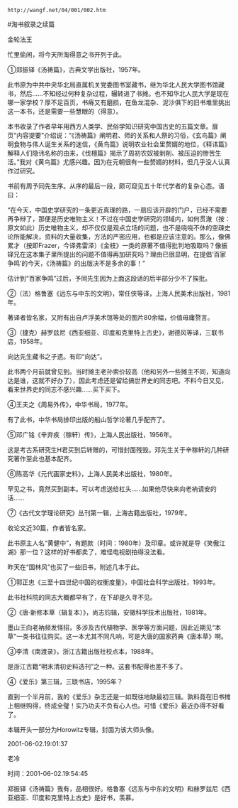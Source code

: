 `http://wangf.net/04/001/002.htm`

#淘书叙录之续篇

金轮法王

忙里偷闲，将今天所淘得意之书开列于此。 

①郑振铎《汤祷篇》，古典文学出版社，1957年。 

此书原为中共中央华北局直属机关党委图书室藏书，继为华北人民大学图书馆藏书，然后……不知经过何种复杂过程，辗转进了书摊。也不知华北人民大学是现在哪一家学校？厚不足百页，书瘠又有磨损，在鱼龙混杂、泥沙俱下的旧书堆里挑出这一本书，还是需要一些慧眼的（得意）。 

本书收录了作者早年用西方人类学、民俗学知识研究中国古史的五篇文章。扉页“内容提要”介绍说：“《汤祷篇》阐明君、师的关系和人祭的习俗，《玄鸟篇》阐明食物与伟人诞生关系的迷信，《黄鸟篇》说明农业社会里赘婿的地位，《释讳篇》解释人们隐讳名称的由来，《伐檀篇》揭示了周初农奴被剥削、被压迫的惨苦生活。”我对《黄鸟篇》尤感兴趣。因为在元朝很有一些赘婿的材料，但几乎没人认真作过研究。 

书前有周予同先生序。从序的最后一段，颇可窥见五十年代学者的复杂心态。语曰： 

“在今天，中国史学研究的一条更近真理的路，一扇应该开辟的门户，已经不需要再争辩了，那便是历史唯物主义！不过在中国史学研究的领域内，如何贯澈（按：原文如此）历史唯物主义，却不仅仅是观点立场的问题，也不是哓哓不休的空疎史论所能解决，资料的大量收集，方法的严密应用，也都是应该注意的。那么，像佛累才（按即Frazer，今译弗雷泽）《金枝》一类的原著不值得批判地吸取吗？像振铎兄在这本集子里所提出的问题不值得再加研究吗？理由已很显明，在提倡‘百家争鸣’的今天，《汤祷篇》的出版决不是多余的事！” 

估计到“百家争鸣”过后，予同先生因为上面这段话的后半部分少不了挨批。 

②（法）格鲁塞《远东与中东的文明》，常任侠等译，上海人民美术出版社，1981年。 

著译者皆名家，又附有出自卢浮美术馆等处的图片80余幅，价值毋庸赘言。 

③（捷克）赫罗兹尼《西亚细亚、印度和克里特上古史》，谢德风等译，三联书店，1958年。 

向达先生藏书之孑遗。有印“向达”。 

此书两个月前就曾见到。当时摊主老孙索价较高（他和另外一些摊主不同，知道向达是谁，这就不好办了），因此考虑还是留给搞世界史的同志吧。不料今日又见，看来世界史的同志不感兴趣……买下买下。 

④王夫之《周易外传》，中华书局，1977年。 

有了此书，中华书局排印出版的船山哲学论著几乎配齐了。 

⑤邓广铭《辛弃疾（稼轩）传》，上海人民出版社，1956年。 

这是考古系研究生H君买到后转赠的，可惜封面残毁。邓先生关于辛稼轩的几种研究著作至此也基本配齐。 

⑥陈高华《元代画家史料》，上海人民美术出版社，1980年。 

罕见之书，竟然买到副本。可以考虑送给杠头……如果他尽快来向老衲请安的话…… 

⑦《古代文学理论研究》丛刊第一辑，上海古籍出版社，1979年。 

收论文近30篇，作者皆名家。 

此书原主人名“黄健中”，有题款（时间：1980年）及印章。或许就是导《笑傲江湖》那一位？这样的好书都卖了，难怪电视剧拍得没法看。 

昨天在“国林风”也买了一些旧书，附述几本于此。 

①郭正忠《三至十四世纪中国的权衡度量》，中国社会科学出版社，1993年。 

此书社科院的同志大概都早有了，在下却是久寻不见。 

②《唐·新修本草（辑复本）》，尚志钧辑，安徽科学技术出版社，1981年。 

墨山王向老衲频发怪招，多涉及古代植物学、医学等方面问题，因此近期见“本草”一类书往往购买。这一本尤其不同凡响，可是大唐的国家药典《唐本草》啊。 

③李清《南渡录》，浙江古籍出版社校点本，1988年。 

是浙江古籍“明末清初史料选刊”之一种。这套书配得也差不多了。 

④《爱乐》第三辑，三联书店，1995年？ 

直到一个半月前，我的《爱乐》杂志还是一如既往地缺最初三辑。孰料竟在旧书摊上相继购得，终成全璧！实乃功夫不负有心人也。可惜《爱乐》最近办得不好看了。 

本辑开头一部分为Horowitz专辑，封面为该大师头像。 

2001-06-02.19:01:37 

老冷

时间：2001-06-02.19:54:45 

郑振铎《汤祷篇》我有，品相很好。格鲁塞《远东与中东的文明》和赫罗兹尼《西亚细亚、印度和克里特上古史》是好书，羡慕。